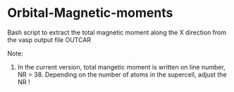 # Orbital-Magnetic-moments
Bash script to extract the total magnetic moment along the X direction from the vasp output file OUTCAR

Note: 
1. In the current version, total mangetic moment is written on line number, NR =  38. Depending on the number of atoms in the supercell, adjust the NR !


